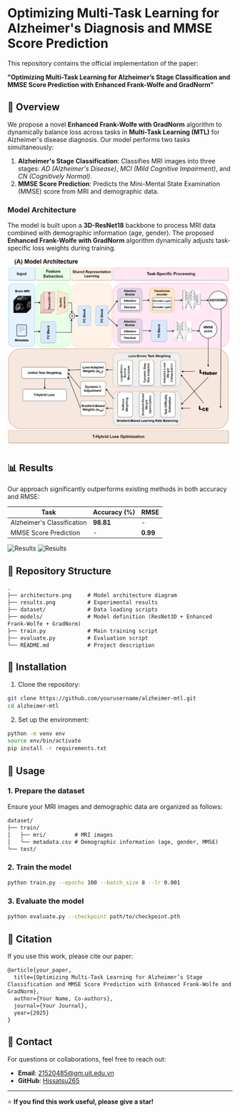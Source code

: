 # Optimizing Multi-Task Learning for Alzheimer's Diagnosis and MMSE Score Prediction

This repository contains the official implementation of the paper:

**"Optimizing Multi-Task Learning for Alzheimer’s Stage Classification and MMSE Score Prediction with Enhanced Frank-Wolfe and GradNorm"**

## 🧠 Overview

We propose a novel **Enhanced Frank-Wolfe with GradNorm** algorithm to dynamically balance loss across tasks in **Multi-Task Learning (MTL)** for Alzheimer's disease diagnosis. Our model performs two tasks simultaneously:

1. **Alzheimer's Stage Classification**: Classifies MRI images into three stages: *AD (Alzheimer's Disease)*, *MCI (Mild Cognitive Impairment)*, and *CN (Cognitively Normal)*.
2. **MMSE Score Prediction**: Predicts the Mini-Mental State Examination (MMSE) score from MRI and demographic data.

### Model Architecture

The model is built upon a **3D-ResNet18** backbone to process MRI data combined with demographic information (age, gender). The proposed **Enhanced Frank-Wolfe with GradNorm** algorithm dynamically adjusts task-specific loss weights during training.

![Model Architecture](architecture.png)

## 📊 Results

Our approach significantly outperforms existing methods in both accuracy and RMSE:

| Task                      | Accuracy (%) | RMSE   |
|---------------------------|--------------|--------|
| Alzheimer's Classification | **98.81**   | -      |
| MMSE Score Prediction      | -           | **0.99** |

![Results](result.png)
![Results](result1.png)
## 📁 Repository Structure

```
.
├── architecture.png     # Model architecture diagram
├── results.png          # Experimental results
├── dataset/             # Data loading scripts
├── models/              # Model definition (ResNet3D + Enhanced Frank-Wolfe + GradNorm)
├── train.py             # Main training script
├── evaluate.py          # Evaluation script
└── README.md            # Project description
```

## 🚀 Installation

1. Clone the repository:

```bash
git clone https://github.com/yourusername/alzheimer-mtl.git
cd alzheimer-mtl
```

2. Set up the environment:

```bash
python -m venv env
source env/bin/activate  
pip install -r requirements.txt
```

## 🔨 Usage

### 1. Prepare the dataset
Ensure your MRI images and demographic data are organized as follows:

```
dataset/
├── train/
│   ├── mri/         # MRI images
│   └── metadata.csv # Demographic information (age, gender, MMSE)
└── test/
```

### 2. Train the model

```bash
python train.py --epochs 100 --batch_size 8 --lr 0.001
```

### 3. Evaluate the model

```bash
python evaluate.py --checkpoint path/to/checkpoint.pth
```

## 📌 Citation

If you use this work, please cite our paper:

```
@article{your_paper,
  title={Optimizing Multi-Task Learning for Alzheimer’s Stage Classification and MMSE Score Prediction with Enhanced Frank-Wolfe and GradNorm},
  author={Your Name, Co-authors},
  journal={Your Journal},
  year={2025}
}
```

## 📧 Contact
For questions or collaborations, feel free to reach out:
- **Email**: 21520485@gm.uit.edu.vn
- **GitHub**: [Hissatsu265](https://github.com/Hissatsu265)

---

⭐ **If you find this work useful, please give a star!**

